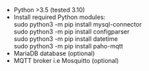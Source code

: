 - Python >3.5 (tested 3.10)  
- Install required Python modules:  
sudo python3 -m pip install mysql-connector  
sudo python3 -m pip install configparser  
sudo python3 -m pip install datetime  
sudo python3 -m pip install paho-mqtt  
- MariaDB database (optional)  
- MQTT broker i.e Mosquitto (optional)  

